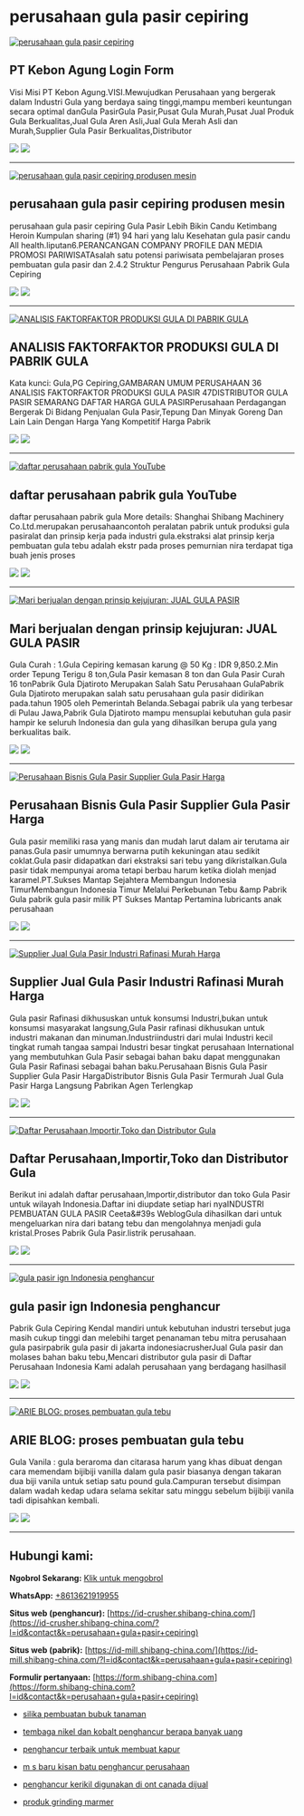 # perusahaan gula pasir cepiring

<a href="https://swt.shibang-china.com/?l=id&img&k=perusahaan+gula+pasir+cepiring" target="_blank">![perusahaan gula pasir cepiring](http://static.shibang-china.com/all-800x300/1523.jpg)</a>

## PT Kebon Agung Login Form
Visi Misi PT Kebon Agung.VISI.Mewujudkan Perusahaan yang bergerak dalam Industri Gula yang berdaya saing tinggi,mampu memberi keuntungan secara optimal danGula PasirGula Pasir,Pusat Gula Murah,Pusat Jual Produk Gula Berkualitas,Jual Gula Aren Asli,Jual Gula Merah Asli dan Murah,Supplier Gula Pasir Berkualitas,Distributor


<a href="https://whatsapp.shibangsoft.com/WhatsApp.php" target="_blank" title="WhatsApp">![](http://static.shibang-china.com/icon/whatsapp.png)</a> <a href="https://swt.shibang-china.com/?l=id&icon&k=perusahaan+gula+pasir+cepiring" target="_blank">![](http://static.shibang-china.com/icon/chat-id.png)</a>

---

<a href="https://swt.shibang-china.com/?l=id&img&k=perusahaan+gula+pasir+cepiring" target="_blank">![perusahaan gula pasir cepiring produsen mesin](http://static.shibang-china.com/all-800x300/14.jpg)</a>

## perusahaan gula pasir cepiring produsen mesin
perusahaan gula pasir cepiring Gula Pasir Lebih Bikin Candu Ketimbang Heroin Kumpulan sharing (#1) 94 hari yang lalu Kesehatan gula pasir candu All health.liputan6.PERANCANGAN COMPANY PROFILE DAN MEDIA PROMOSI PARIWISATAsalah satu potensi pariwisata pembelajaran proses pembuatan gula pasir dan 2.4.2 Struktur Pengurus Perusahaan Pabrik Gula Cepiring


<a href="https://whatsapp.shibangsoft.com/WhatsApp.php" target="_blank" title="WhatsApp">![](http://static.shibang-china.com/icon/whatsapp.png)</a> <a href="https://swt.shibang-china.com/?l=id&icon&k=perusahaan+gula+pasir+cepiring" target="_blank">![](http://static.shibang-china.com/icon/chat-id.png)</a>

---

<a href="https://swt.shibang-china.com/?l=id&img&k=perusahaan+gula+pasir+cepiring" target="_blank">![ANALISIS FAKTORFAKTOR PRODUKSI GULA DI PABRIK GULA](http://static.shibang-china.com/all-800x300/670.jpg)</a>

## ANALISIS FAKTORFAKTOR PRODUKSI GULA DI PABRIK GULA
Kata kunci: Gula,PG Cepiring,GAMBARAN UMUM PERUSAHAAN 36 ANALISIS FAKTORFAKTOR PRODUKSI GULA PASIR 47DISTRIBUTOR GULA PASIR SEMARANG DAFTAR HARGA GULA PASIRPerusahaan Perdagangan Bergerak Di Bidang Penjualan Gula Pasir,Tepung Dan Minyak Goreng Dan Lain Lain Dengan Harga Yang Kompetitif Harga Pabrik


<a href="https://whatsapp.shibangsoft.com/WhatsApp.php" target="_blank" title="WhatsApp">![](http://static.shibang-china.com/icon/whatsapp.png)</a> <a href="https://swt.shibang-china.com/?l=id&icon&k=perusahaan+gula+pasir+cepiring" target="_blank">![](http://static.shibang-china.com/icon/chat-id.png)</a>

---

<a href="https://swt.shibang-china.com/?l=id&img&k=perusahaan+gula+pasir+cepiring" target="_blank">![daftar perusahaan pabrik gula YouTube](http://static.shibang-china.com/all-800x300/89.jpg)</a>

## daftar perusahaan pabrik gula YouTube
daftar perusahaan pabrik gula More details: Shanghai Shibang Machinery Co.Ltd.merupakan perusahaancontoh peralatan pabrik untuk produksi gula pasiralat dan prinsip kerja pada industri gula.ekstraksi alat prinsip kerja pembuatan gula tebu adalah ekstr pada proses pemurnian nira terdapat tiga buah jenis proses


<a href="https://whatsapp.shibangsoft.com/WhatsApp.php" target="_blank" title="WhatsApp">![](http://static.shibang-china.com/icon/whatsapp.png)</a> <a href="https://swt.shibang-china.com/?l=id&icon&k=perusahaan+gula+pasir+cepiring" target="_blank">![](http://static.shibang-china.com/icon/chat-id.png)</a>

---

<a href="https://swt.shibang-china.com/?l=id&img&k=perusahaan+gula+pasir+cepiring" target="_blank">![Mari berjualan dengan prinsip kejujuran: JUAL GULA PASIR](http://static.shibang-china.com/all-800x300/488.jpg)</a>

## Mari berjualan dengan prinsip kejujuran: JUAL GULA PASIR
Gula Curah : 1.Gula Cepiring kemasan karung @ 50 Kg : IDR 9,850.2.Min order Tepung Terigu 8 ton,Gula Pasir kemasan 8 ton dan Gula Pasir Curah 16 tonPabrik Gula Djatiroto Merupakan Salah Satu Perusahaan GulaPabrik Gula Djatiroto merupakan salah satu perusahaan gula pasir didirikan pada.tahun 1905 oleh Pemerintah Belanda.Sebagai pabrik ula yang terbesar di Pulau Jawa,Pabrik Gula Djatiroto mampu mensuplai kebutuhan gula pasir hampir ke seluruh Indonesia dan gula yang dihasilkan berupa gula yang berkualitas baik.


<a href="https://whatsapp.shibangsoft.com/WhatsApp.php" target="_blank" title="WhatsApp">![](http://static.shibang-china.com/icon/whatsapp.png)</a> <a href="https://swt.shibang-china.com/?l=id&icon&k=perusahaan+gula+pasir+cepiring" target="_blank">![](http://static.shibang-china.com/icon/chat-id.png)</a>

---

<a href="https://swt.shibang-china.com/?l=id&img&k=perusahaan+gula+pasir+cepiring" target="_blank">![Perusahaan Bisnis Gula Pasir Supplier Gula Pasir Harga](http://static.shibang-china.com/all-800x300/34.jpg)</a>

## Perusahaan Bisnis Gula Pasir Supplier Gula Pasir Harga
Gula pasir memiliki rasa yang manis dan mudah larut dalam air terutama air panas.Gula pasir umumnya berwarna putih kekuningan atau sedikit coklat.Gula pasir didapatkan dari ekstraksi sari tebu yang dikristalkan.Gula pasir tidak mempunyai aroma tetapi berbau harum ketika diolah menjad karamel.PT.Sukses Mantap Sejahtera Membangun Indonesia TimurMembangun Indonesia Timur Melalui Perkebunan Tebu &amp Pabrik Gula pabrik gula pasir milik PT Sukses Mantap Pertamina lubricants anak perusahaan


<a href="https://whatsapp.shibangsoft.com/WhatsApp.php" target="_blank" title="WhatsApp">![](http://static.shibang-china.com/icon/whatsapp.png)</a> <a href="https://swt.shibang-china.com/?l=id&icon&k=perusahaan+gula+pasir+cepiring" target="_blank">![](http://static.shibang-china.com/icon/chat-id.png)</a>

---

<a href="https://swt.shibang-china.com/?l=id&img&k=perusahaan+gula+pasir+cepiring" target="_blank">![Supplier Jual Gula Pasir Industri Rafinasi Murah Harga](http://static.shibang-china.com/all-800x300/434.jpg)</a>

## Supplier Jual Gula Pasir Industri Rafinasi Murah Harga
Gula pasir Rafinasi dikhususkan untuk konsumsi Industri,bukan untuk konsumsi masyarakat langsung,Gula Pasir rafinasi dikhusukan untuk industri makanan dan minuman.Industriindustri dari mulai Industri kecil tingkat rumah tangaa sampai Industri besar tingkat perusahaan International yang membutuhkan Gula Pasir sebagai bahan baku dapat menggunakan Gula Pasir Rafinasi sebagai bahan baku.Perusahaan Bisnis Gula Pasir Supplier Gula Pasir HargaDistributor Bisnis Gula Pasir Termurah Jual Gula Pasir Harga Langsung Pabrikan Agen Terlengkap


<a href="https://whatsapp.shibangsoft.com/WhatsApp.php" target="_blank" title="WhatsApp">![](http://static.shibang-china.com/icon/whatsapp.png)</a> <a href="https://swt.shibang-china.com/?l=id&icon&k=perusahaan+gula+pasir+cepiring" target="_blank">![](http://static.shibang-china.com/icon/chat-id.png)</a>

---

<a href="https://swt.shibang-china.com/?l=id&img&k=perusahaan+gula+pasir+cepiring" target="_blank">![Daftar Perusahaan,Importir,Toko dan Distributor Gula](http://static.shibang-china.com/all-800x300/1519.jpg)</a>

## Daftar Perusahaan,Importir,Toko dan Distributor Gula
Berikut ini adalah daftar perusahaan,Importir,distributor dan toko Gula Pasir untuk wilayah Indonesia.Daftar ini diupdate setiap hari nyaINDUSTRI PEMBUATAN GULA PASIR Ceeta&#39s WeblogGula dihasilkan dari untuk mengeluarkan nira dari batang tebu dan mengolahnya menjadi gula kristal.Proses Pabrik Gula Pasir.listrik perusahaan.


<a href="https://whatsapp.shibangsoft.com/WhatsApp.php" target="_blank" title="WhatsApp">![](http://static.shibang-china.com/icon/whatsapp.png)</a> <a href="https://swt.shibang-china.com/?l=id&icon&k=perusahaan+gula+pasir+cepiring" target="_blank">![](http://static.shibang-china.com/icon/chat-id.png)</a>

---

<a href="https://swt.shibang-china.com/?l=id&img&k=perusahaan+gula+pasir+cepiring" target="_blank">![gula pasir ign Indonesia penghancur](http://static.shibang-china.com/all-800x300/413.jpg)</a>

## gula pasir ign Indonesia penghancur
Pabrik Gula Cepiring Kendal mandiri untuk kebutuhan industri tersebut juga masih cukup tinggi dan melebihi target penanaman tebu mitra perusahaan gula pasirpabrik gula pasir di jakarta indonesiacrusherJual Gula pasir dan molases bahan baku tebu,Mencari distributor gula pasir di Daftar Perusahaan Indonesia Kami adalah perusahaan yang berdagang hasilhasil


<a href="https://whatsapp.shibangsoft.com/WhatsApp.php" target="_blank" title="WhatsApp">![](http://static.shibang-china.com/icon/whatsapp.png)</a> <a href="https://swt.shibang-china.com/?l=id&icon&k=perusahaan+gula+pasir+cepiring" target="_blank">![](http://static.shibang-china.com/icon/chat-id.png)</a>

---

<a href="https://swt.shibang-china.com/?l=id&img&k=perusahaan+gula+pasir+cepiring" target="_blank">![ARIE BLOG: proses pembuatan gula tebu](http://static.shibang-china.com/all-800x300/951.jpg)</a>

## ARIE BLOG: proses pembuatan gula tebu
Gula Vanila : gula beraroma dan citarasa harum yang khas dibuat dengan cara memendam bijibiji vanilla dalam gula pasir biasanya dengan takaran dua biji vanila untuk setiap satu pound gula.Campuran tersebut disimpan dalam wadah kedap udara selama sekitar satu minggu sebelum bijibiji vanila tadi dipisahkan kembali.

<a href="https://whatsapp.shibangsoft.com/WhatsApp.php" target="_blank" title="WhatsApp">![](http://static.shibang-china.com/icon/whatsapp.png)</a> <a href="https://swt.shibang-china.com/?l=id&icon&k=perusahaan+gula+pasir+cepiring" target="_blank">![](http://static.shibang-china.com/icon/chat-id.png)</a>

---
## Hubungi kami:

**Ngobrol Sekarang:** [Klik untuk mengobrol](https://swt.shibang-china.com?l=id&contact&k=perusahaan+gula+pasir+cepiring)

**WhatsApp:**  [+8613621919955](https://whatsapp.shibangsoft.com/WhatsApp.php)

**Situs web (penghancur):** [https://id-crusher.shibang-china.com/](https://id-crusher.shibang-china.com/?l=id&contact&k=perusahaan+gula+pasir+cepiring)

**Situs web (pabrik):** [https://id-mill.shibang-china.com/](https://id-mill.shibang-china.com/?l=id&contact&k=perusahaan+gula+pasir+cepiring)

**Formulir pertanyaan:** [https://form.shibang-china.com](https://form.shibang-china.com?l=id&contact&k=perusahaan+gula+pasir+cepiring)

* [silika pembuatan bubuk tanaman](../36/silika%20pembuatan%20bubuk%20tanaman.md)

* [tembaga nikel dan kobalt penghancur berapa banyak uang](../40/tembaga%20nikel%20dan%20kobalt%20penghancur%20berapa%20banyak%20uang.md)

* [penghancur terbaik untuk membuat kapur](../33/penghancur%20terbaik%20untuk%20membuat%20kapur.md)

* [m s baru kisan batu penghancur perusahaan](../39/m%20s%20baru%20kisan%20batu%20penghancur%20perusahaan.md)

* [penghancur kerikil digunakan di ont canada dijual](../33/penghancur%20kerikil%20digunakan%20di%20ont%20canada%20dijual.md)

* [produk grinding marmer](../36/produk%20grinding%20marmer.md)
